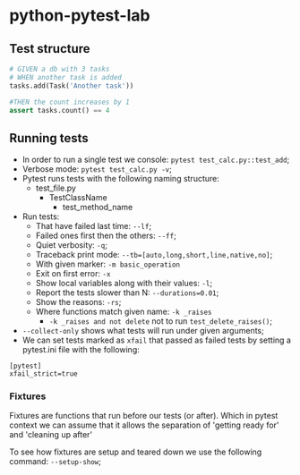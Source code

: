 # python-pytest-lab

## Test structure

```python
# GIVEN a db with 3 tasks
# WHEN another task is added
tasks.add(Task('Another task'))

#THEN the count increases by 1
assert tasks.count() == 4

```

## Running tests
- In order to run a single test we console: `pytest test_calc.py::test_add`;
- Verbose mode: `pytest test_calc.py -v`;
- Pytest runs tests with the following naming structure:
    - test_file.py
        - TestClassName
            - test_method_name
- Run tests:
    - That have failed last time: `--lf`;
    - Failed ones first then the others: `--ff`;
    - Quiet verbosity: `-q`;
    - Traceback print mode: `--tb=[auto,long,short,line,native,no]`;
    - With given marker: `-m basic_operation`
    - Exit on first error: `-x`
    - Show local variables along with their values: `-l`;
    - Report the tests slower than N: `--durations=0.01`;
    - Show the reasons: `-rs`;
    - Where functions match given name: `-k _raises`
        - `-k _raises and not delete` not to run `test_delete_raises()`;
- `--collect-only` shows what tests will run under given arguments;
- We can set tests marked as `xfail` that passed as failed tests by setting a pytest.ini file with the following:

```
[pytest]
xfail_strict=true
```

### Fixtures

Fixtures are functions that run before our tests (or after). Which in pytest context we can assume that it allows the separation of 'getting ready for' and 'cleaning up after'

To see how fixtures are setup and teared down we use the following command: `--setup-show`;